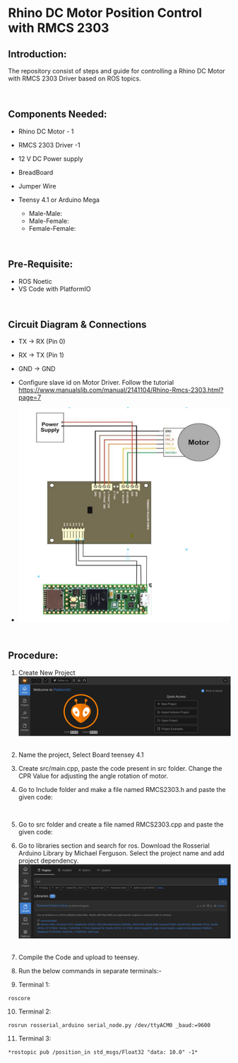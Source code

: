 # **Rhino DC Motor Position Control with RMCS 2303**
## **Introduction:**
The repository consist of steps and guide for controlling a Rhino DC Motor with RMCS 2303 Driver based on ROS topics. 

&nbsp;
## **Components Needed**:
- Rhino DC Motor - 1
- RMCS 2303 Driver -1
- 12 V DC Power supply
- BreadBoard
- Jumper Wire
- Teensy 4.1 or Arduino Mega

    - Male-Male: 
    - Male-Female:
    - Female-Female:


&nbsp;

## **Pre-Requisite:**
- ROS Noetic
- VS Code with PlatformIO 

&nbsp;
&nbsp;

## **Circuit Diagram & Connections**
- TX -> RX (Pin 0)
- RX -> TX (Pin 1)
- GND -> GND
- Configure slave id on Motor Driver. Follow the tutorial https://www.manualslib.com/manual/2141104/Rhino-Rmcs-2303.html?page=7


- ![fig 1](./images//rmcs_connection.png)

&nbsp;
## **Procedure**:

1. Create New Project ![fig 2](./images//platformio.png)
&nbsp;
2. Name the project, Select Board teensey 4.1


3. Create src/main.cpp, paste the code present in src folder. Change the CPR Value for adjusting the angle rotation of motor.
&nbsp;
&nbsp;

4. Go to Include folder and make a file named RMCS2303.h and paste the given code:


&nbsp;

5. Go to src folder and create a file named RMCS2303.cpp and paste the given code:


6. Go to libraries section and search for ros. Download the Rosserial Arduino Library by Michael Ferguson. Select the project name and add project dependency. ![fig 3](./images//platformio_lib.png)
&nbsp;
7. Compile the Code and upload to teensey.
8. Run the below commands in separate terminals:-

9. Terminal 1: 
```
roscore
```

10. Terminal 2: 

```
rosrun rosserial_arduino serial_node.py /dev/ttyACM0 _baud:=9600
```
11. Terminal 3: 
```
*rostopic pub /position_in std_msgs/Float32 "data: 10.0" -1*
```
